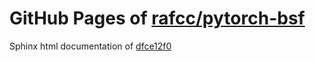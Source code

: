 GitHub Pages of [rafcc/pytorch-bsf](https://github.com/rafcc/pytorch-bsf.git)
===
Sphinx html documentation of [dfce12f0](https://github.com/rafcc/pytorch-bsf/tree/dfce12f072e4173a9e24d41f9e9354d430bfee5d)
